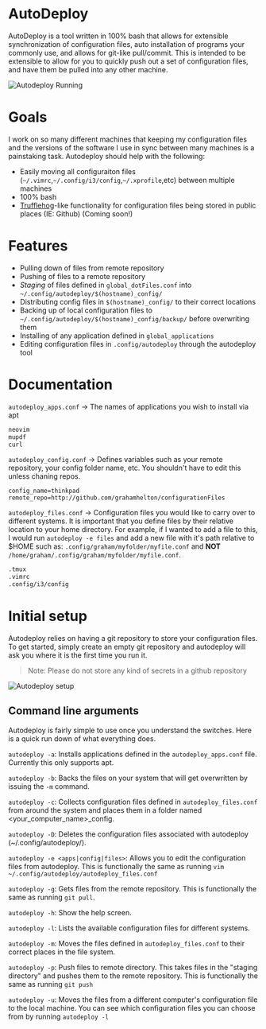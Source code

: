 # AutoDeploy
AutoDeploy is a tool written in 100% bash that allows for extensible synchronization of configuration files, auto installation of programs your commonly use, and allows for git-like pull/commit. This is intended to be extensible to allow for you to quickly push out a set of configuration files, and have them be pulled into any other machine.

![Autodeploy Running](https://grahamhelton.com/autodeploy.png)

# Goals
I work on so many different machines that keeping my configuration files and the versions of the software I use in sync between many machines is a painstaking task. Autodeploy should help with the following:

- Easily moving all configuraiton files (`~/.vimrc`,`~/.config/i3/config`,`~/.xprofile`,etc) between multiple machines
- 100% bash 
- [Trufflehog](https://github.com/trufflesecurity/trufflehog)-like functionality for configuration files being stored in public places (IE: Github) (Coming soon!)

# Features
- Pulling down of files from remote repository
- Pushing of files to a remote repository
- *Staging* of files defined in `global_dotFiles.conf` into `~/.config/autodeploy/$(hostname)_config/`
- Distributing config files in `$(hostname)_config/` to their correct locations
- Backing up of local configuration files to `~/.config/autodeploy/$(hostname)_config/backup/` before overwriting them
- Installing of any application defined in `global_applications`
- Editing configuration files in `.config/autodeploy` through the autodeploy tool 

# Documentation

`autodeploy_apps.conf` -> The names of applications you wish to install via apt

```markdown
neovim
mupdf
curl
```

`autodeploy_config.conf` -> Defines variables such as your remote repository, your config folder name, etc. You shouldn't have to edit this unless chaning repos.

```makrdown
config_name=thinkpad
remote_repo=http://github.com/grahamhelton/configurationFiles
```

`autodeploy_files.conf` -> Configuration files you would like to carry over to different systems. It is important that you define files by their relative location to your home directory. For example, if I wanted to add a file to this, I would run `autodeploy -e files` and add a new file with it's path relative to $HOME such as: `.config/graham/myfolder/myfile.conf` and **NOT** `/home/graham/.config/graham/myfolder/myfile.conf`.

```markdown
.tmux
.vimrc
.config/i3/config

```

# Initial setup
Autodeploy relies on having a git repository to store your configuration files. To get started, simply create an empty git repository and autodeploy will ask you where it is the first time you run it.

>Note: Please do not store any kind of secrets in a github repository

![Autodeploy setup](https://grahamhelton.com/autodeploy_setup.png)

## Command line arguments

Autodeploy is fairly simple to use once you understand the switches. Here is a quick run down of what everything does.

`autodeploy -a`: Installs applications defined in the `autodeploy_apps.conf` file. Currently this only supports apt.

`autodeploy -b`: Backs the files on your system that will get overwritten by issuing the `-m` command.

`autodeploy -c`: Collects configuration files defined in `autodeploy_files.conf` from around the system and places them in a folder named <your_computer_name>_config.

`autodeploy -D`: Deletes the configuration files associated with autodeploy (~/.config/autodeploy/).

`autodeploy -e <apps|config|files>`: Allows you to edit the configuration files from autodeploy. This is functionally the same as running `vim ~/.config/autodeploy/autodeploy_files.conf`

`autodeploy -g`: Gets files from the remote repository. This is functionally the same as running `git pull`.

`autodeploy -h`: Show the help screen.

`autodeploy -l`: Lists the available configuration files for different systems. 

`autodeploy -m`: Moves the files defined in `autodeploy_files.conf` to their correct places in the file system.

`autodeploy -p`: Push files to remote directory. This takes files in the "staging directory" and pushes them to the remote repository. This is functionally the same as running `git push`

`autodeploy -u`: Moves the files from a different computer's configuration file to the local machine. You can see which configuration files you can choose from by running `autodeploy -l`
